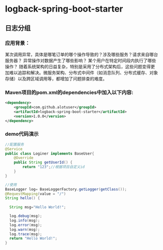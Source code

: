 # logback-spring-boot-starter
## 日志分组

### 应用背景：
 某次调用异常，具体是哪笔订单的哪个操作导致的？涉及哪些服务？请求来自哪台服务器？
 异常操作对数据产生了哪些影响？
 某个用户在特定时间段内执行了哪些操作？
 随着系统架构的日益复杂，特别是采用了分布式架构后，这些问题变得更加难以追踪和解决。微服务架构、分布式中间件（如消息队列、分布式缓存、对象存储）以及跨区域调用等，都增加了问题排查的难度。

### Maven项目的pom.xml的dependencies中加入以下内容:
``` xml
<dependency>
    <groupId>com.github.alotuser</groupId>
    <artifactId>logback-spring-boot-starter</artifactId>
    <version>1.0.0</version>
</dependency>
```
### demo代码演示
``` java
//配置服务
@Service
public class Loginer implements BaseUser{
	@Override
	public String getUserId() {
		return "123";//根据项目自定义id
	}
}

//使用
BaseLogger log= BaseLoggerFactory.getLogger(getClass());
@RequestMapping(value = "/")
String hello() {
    	
  String msg="Hello World!";

  log.debug(msg);
  log.info(msg);
  log.error(msg);
  log.warn(msg);
  log.trace(msg);
  return "Hello World!";
}



```


